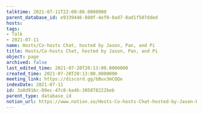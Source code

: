 ```yaml
---
talktime: 2021-07-11T22:00:00.0000000
parent_database_id: e9339446-880f-4ef0-8ad7-8ad1f507dded
hosts: 
tags:
- Talk
- 2021-07-11
name: Hosts/Co-hosts Chat, hosted by Jason, Pan, and Pi
title: Hosts/Co-hosts Chat, hosted by Jason, Pan, and Pi
object: page
archived: false
last_edited_time: 2021-07-20T20:13:00.0000000
created_time: 2021-07-20T20:13:00.0000000
meeting_link: https://discord.gg/bBuv3mCQQe
indexDate: 2021-07-11
id: 3a8d916c-89ec-47c8-ba4b-305878222beb
parent_type: database_id
notion_url: https://www.notion.so/Hosts-Co-hosts-Chat-hosted-by-Jason-Pan-and-Pi-3a8d916c89ec47c8ba4b305878222beb
---
```





